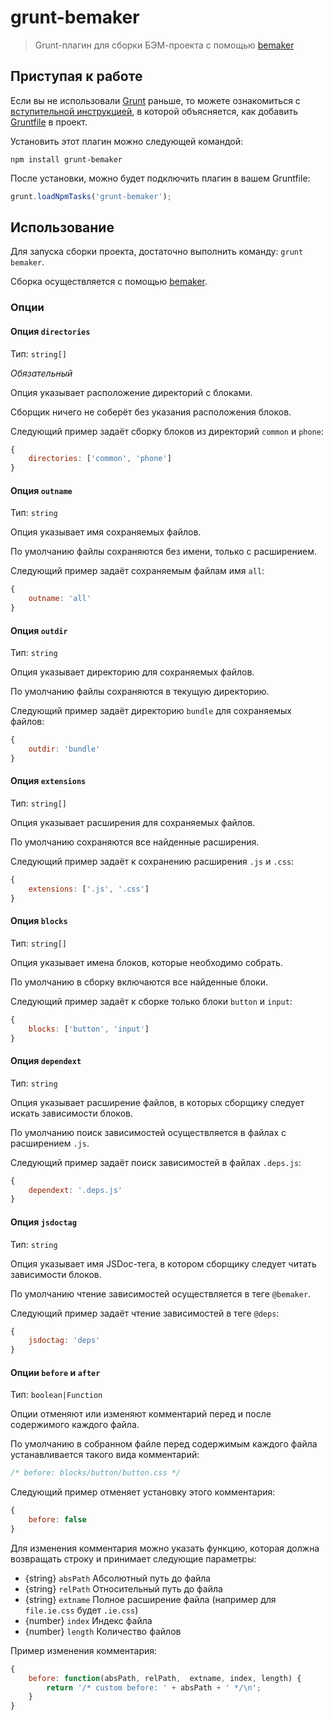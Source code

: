 # grunt-bemaker

> Grunt-плагин для сборки БЭМ-проекта с помощью [bemaker](https://github.com/tenorok/bemaker)

## Приступая к работе

Если вы не использовали [Grunt](http://gruntjs.com/) раньше, то можете ознакомиться с [вступительной инструкцией](http://gruntjs.com/getting-started), в которой объясняется, как добавить [Gruntfile](http://gruntjs.com/sample-gruntfile) в проект.

Установить этот плагин можно следующей командой:

```shell
npm install grunt-bemaker
```

После установки, можно будет подключить плагин в вашем Gruntfile:

```js
grunt.loadNpmTasks('grunt-bemaker');
```

## Использование

Для запуска сборки проекта, достаточно выполнить команду: `grunt bemaker`.

Сборка осуществляется с помощью [bemaker](https://github.com/tenorok/bemaker).

### Опции

#### Опция `directories`

Тип: `string[]`

_Обязательный_

Опция указывает расположение директорий с блоками.

Сборщик ничего не соберёт без указания расположения блоков.

Следующий пример задаёт сборку блоков из директорий `common` и `phone`:

```js
{
    directories: ['common', 'phone']
}
```

#### Опция `outname`

Тип: `string`

Опция указывает имя сохраняемых файлов.

По умолчанию файлы сохраняются без имени, только с расширением.

Следующий пример задаёт сохраняемым файлам имя `all`:

```js
{
    outname: 'all'
}
```

#### Опция `outdir`

Тип: `string`

Опция указывает директорию для сохраняемых файлов.

По умолчанию файлы сохраняются в текущую директорию.

Следующий пример задаёт директорию `bundle` для сохраняемых файлов:

```js
{
    outdir: 'bundle'
}
```

#### Опция `extensions`

Тип: `string[]`

Опция указывает расширения для сохраняемых файлов.

По умолчанию сохраняются все найденные расширения.

Следующий пример задаёт к сохранению расширения `.js` и `.css`:

```js
{
    extensions: ['.js', '.css']
}
```

#### Опция `blocks`

Тип: `string[]`

Опция указывает имена блоков, которые необходимо собрать.

По умолчанию в сборку включаются все найденные блоки.

Следующий пример задаёт к сборке только блоки `button` и `input`:

```js
{
    blocks: ['button', 'input']
}
```

#### Опция `dependext`

Тип: `string`

Опция указывает расширение файлов, в которых
сборщику следует искать зависимости блоков.

По умолчанию поиск зависимостей осуществляется в файлах с расширением `.js`.

Следующий пример задаёт поиск зависимостей в файлах `.deps.js`:

```js
{
    dependext: '.deps.js'
}
```

#### Опция `jsdoctag`

Тип: `string`

Опция указывает имя JSDoc-тега, в котором сборщику следует
читать зависимости блоков.

По умолчанию чтение зависимостей осуществляется в теге `@bemaker`.

Следующий пример задаёт чтение зависимостей в теге `@deps`:

```js
{
    jsdoctag: 'deps'
}
```

#### Опции `before` и `after`

Тип: `boolean|Function`

Опции отменяют или изменяют комментарий перед и после содержимого каждого файла.

По умолчанию в собранном файле перед содержимым каждого файла устанавливается такого вида комментарий:

```css
/* before: blocks/button/button.css */
```

Следующий пример отменяет установку этого комментария:

```js
{
    before: false
}
```

Для изменения комментария можно указать функцию, которая должна возвращать строку
и принимает следующие параметры:
- {string} `absPath` Абсолютный путь до файла
- {string} `relPath` Относительный путь до файла
- {string} `extname` Полное расширение файла (например для `file.ie.css` будет `.ie.css`)
- {number} `index` Индекс файла
- {number} `length` Количество файлов

Пример изменения комментария:

```js
{
    before: function(absPath, relPath,  extname, index, length) {
        return '/* custom before: ' + absPath + ' */\n';
    }
}
```
